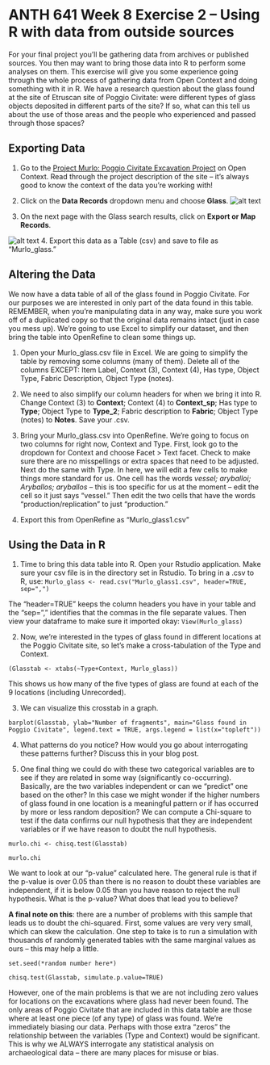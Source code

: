 # ANTH 641 Week 8 Exercise 2 – Using R with data from outside sources 

For your final project you’ll be gathering data from archives or published sources. You then may want to bring those data into R to perform some analyses on them. This exercise will give you some experience going through the whole process of gathering data from Open Context and doing something with it in R. We have a research question about the glass found at the site of Etruscan site of Poggio Civitate: were different types of glass objects deposited in different parts of the site? If so, what can this tell us about the use of those areas and the people who experienced and passed through those spaces? 

## Exporting Data

1. Go to the [Project Murlo: Poggio Civitate Excavation Project](https://opencontext.org/projects/DF043419-F23B-41DA-7E4D-EE52AF22F92F) on Open Context. Read through the project description of the site – it’s always good to know the context of the data you’re working with! 

2. Click on the __Data Records__ dropdown menu and choose __Glass__.
![alt text](https://github.com/kgarstki/ANTH-641_Stats-with-R/blob/master/Images/Image1.png)

3. On the next page with the Glass search results, click on __Export or Map Records__. 

![alt text](https://github.com/kgarstki/ANTH-641_Stats-with-R/blob/master/Images/Image2.png)
4. Export this data as a Table (csv) and save to file as “Murlo_glass.”

## Altering the Data

We now have a data table of all of the glass found in Poggio Civitate. For our purposes we are interested in only part of the data found in this table. REMEMBER, when you’re manipulating data in any way, make sure you work off of a duplicated copy so that the original data remains intact (just in case you mess up). We’re going to use Excel to simplify our dataset, and then bring the table into OpenRefine to clean some things up. 

1. Open your Murlo_glass.csv file in Excel. We are going to simplify the table by removing some columns (many of them). Delete all of the columns EXCEPT: Item Label, Context (3), Context (4), Has type, Object Type, Fabric Description, Object Type (notes). 

2. We need to also simplify our column headers for when we bring it into R. Change Context (3) to __Context__; Context (4) to __Context_sp__; Has type to __Type__; Object Type to __Type_2__; Fabric description to __Fabric__; Object Type (notes) to __Notes__. Save your .csv. 

2. Bring your Murlo_glass.csv into OpenRefine. We’re going to focus on two columns for right now, Context and Type. First, look go to the dropdown for Context and choose Facet > Text facet. Check to make sure there are no misspellings or extra spaces that need to be adjusted. Next do the same with Type. In here, we will edit a few cells to make things more standard for us. One cell has the words _vessel; aryballoi; Aryballos; aryballos_ – this is too specific for us at the moment – edit the cell so it just says “vessel.” Then edit the two cells that have the words “production/replication” to just “production.”

3. Export this from OpenRefine as “Murlo_glass1.csv”

## Using the Data in R

1. Time to bring this data table into R. Open your Rstudio application. Make sure your csv file is in the directory set in Rstudio. To bring in a .csv to R, use: 
`Murlo_glass <- read.csv("Murlo_glass1.csv", header=TRUE, sep=",")` 

The “header=TRUE” keeps the column headers you have in your table and the “sep=”,” identifies that the commas in the file separate values. 
Then view your dataframe to make sure it imported okay: `View(Murlo_glass)`

2. Now, we’re interested in the types of glass found in different locations at the Poggio Civitate site, so let’s make a cross-tabulation of the Type and Context. 

`(Glasstab <- xtabs(~Type+Context, Murlo_glass))`

This shows us how many of the five types of glass are found at each of the 9 locations (including Unrecorded). 

3. We can visualize this crosstab in a graph. 

`barplot(Glasstab, ylab="Number of fragments", main="Glass found in Poggio Civitate", legend.text = TRUE, args.legend = list(x="topleft"))`

4. What patterns do you notice? How would you go about interrogating these patterns further? Discuss this in your blog post. 

5. One final thing we could do with these two categorical variables are to see if they are related in some way (significantly co-occurring). Basically, are the two variables independent or can we “predict” one based on the other? In this case we might wonder if the higher numbers of glass found in one location is a meaningful pattern or if has occurred by more or less random deposition? We can compute a Chi-square to test if the data confirms our null hypothesis that they are independent variables or if we have reason to doubt the null hypothesis. 

`murlo.chi <- chisq.test(Glasstab)`

`murlo.chi`

We want to look at our “p-value” calculated here. The general rule is that if the p-value is over 0.05 than there is no reason to doubt these variables are independent, if it is below 0.05 than you have reason to reject the null hypothesis. What is the p-value? What does that lead you to believe? 

__A final note on this__: there are a number of problems with this sample that leads us to doubt the chi-squared. First, some values are very very small, which can skew the calculation. One step to take is to run a simulation with thousands of randomly generated tables with the same marginal values as ours – this may help a little.  

`set.seed(*random number here*)`

`chisq.test(Glasstab, simulate.p.value=TRUE)`

However, one of the main problems is that we are not including zero values for locations on the excavations where glass had never been found. The only areas of Poggio Civitate that are included in this data table are those where at least one piece (of any type) of glass was found. We’re immediately biasing our data. Perhaps with those extra “zeros” the relationship between the variables (Type and Context) would be significant. This is why we ALWAYS interrogate any statistical analysis on archaeological data – there are many places for misuse or bias. 

